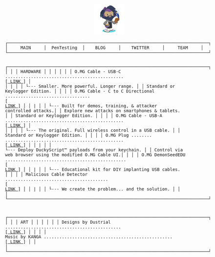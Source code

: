 <div style="display: inline-block; text-align: left;"><pre><center> <img src="https://raw.githubusercontent.com/aster-max/aster-max/main/octocat.gif" width="100"></center>	
┌──────────────────────────────────────────────────────────────────────────────┐
│     MAIN     │  PenTesting  │    BLOG     │    TWITTER     │     TEAM     │
└──────────────────────────────────────────────────────────────────────────────┘


┌──────────────────────────────────────────────────────────────────────────────┐
│                                                                              │ 
│                                   HARDWARE                                   │ 
│                                                                              │ 
│                                                                              │ 
│  O.MG Cable - USB-C .............................................. [<a href="https://shop.hak5.org/products/o-mg-cable-usb-c"> LINK </a>]  │
│                |                                                             │
│                └--- Smaller. More powerful. Longer range.                    │
│                     Standard or Keylogger Edition.                           │ 
│                                                                              │ 
│  O.MG Cable - C to C Directional ................................. [<a href="https://shop.hak5.org/products/o-mg-cable-c-to-c-directional"> LINK </a>]  │
│                |                                                             │
│                └--- Built for demos, training, &amp; attacker controlled attacks.│
│                     Explore new attacks on smartphones &amp; tablets.            │
│                     Standard or Keylogger Edition.                           │ 
│                                                                              │ 
│  O.MG Cable - USB-A .............................................. [<a href="https://shop.hak5.org/products/o-mg-cable-usb-a"> LINK </a>]  │
│                |                                                             │
│                └--- The original. Full wireless control in a USB cable.      │
│                     Standard or Keylogger Edition.                           │ 
│                                                                              │
│  O.MG Plug ........ .............................................. [<a href="https://shop.hak5.org/products/omg-plug"> LINK </a>]  │
│                |                                                             │
│                └--- Deploy DuckyScript™ payloads from your keychain.         │
│                     Control via web browser using the modified O.MG Cable UI.│
│                                                                              │ 
│  O.MG DemonSeedEDU ............................................... [<a href="https://shop.hak5.org/collections/mischief-gadgets/products/o-mg-demonseed-edu"> LINK </a>]  │
│                |                                                             │
│                └--- Educational kit for DIY implanting USB cables.           │
│                                                                              │ 
│  Malicious Cable Detector ........................................ [<a href="https://shop.hak5.org/collections/mischief-gadgets/products/malicious-cable-detector-by-o-mg"> LINK </a>]  │
│                |                                                             │
│                └--- We create the problem... and the solution.               │
│                                                                              │ 
└──────────────────────────────────────────────────────────────────────────────┘ 

┌──────────────────────────────────────────────────────────────────────────────┐
│                                                                              │
│                                     ART                                      │
│                                                                              │
│                                                                              │
│  Designs by Dustrial ............................................. [<a href="https://dustrial.net/collections/omg"> LINK </a>]  │
│                                                                              │
│  Music by KANGA .................................................. [<a href="https://kanga-omg.bandcamp.com/track/monster"> LINK </a>]  │
│                                                                              │
└──────────────────────────────────────────────────────────────────────────────┘

</pre></div>
